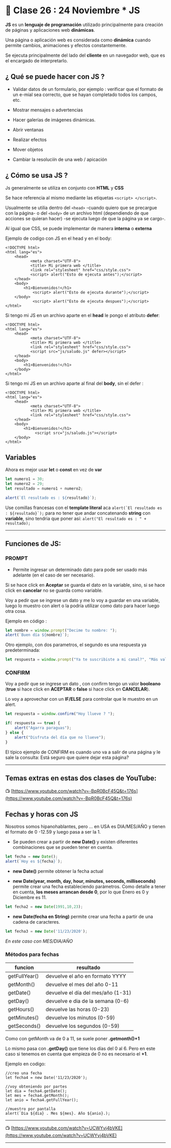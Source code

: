 # 📖 Clase 26 : 24 Noviembre * JS

**JS** es un **lenguaje de programación** utilizado principalmente para creación de páginas y aplicaciones web **dinámicas**.

Una página o aplicación web es considerada como **dinámica** cuando permite cambios, animaciones y efectos constantemente.

Se ejecuta principalmente del lado del **cliente** en un navegador web, que es el encargado de interpretarlo.


## ¿ Qué se puede hacer con JS ?


- Validar datos de un formulario, por ejemplo : verificar que el formato de un e-mial sea correcto, que se hayan completado todos los campos, etc.

- Mostrar mensajes o advertencias

- Hacer galerías de imágenes dinámicas.

- Abrir ventanas

- Realizar efectos

- Mover objetos

- Cambiar la resoluciín de una web / apicación


## ¿ Cómo se usa JS ?


Js generalmente se utiliza en conjunto con **HTML** y **CSS**

Se hace referencia al mismo mediante las etiquetas ```<script> </script>```.

Usualmente se utilia dentro del ```<head>``` -cuando quiero que se precargue con la página- o del ```<body>``` de un archivo html (dependiendo de que acciones se quieran hacer) -se ejecuta luego de que la página ya se cargo-.

Al igual que CSS, se puede implementar de manera **interna** o **externa**


Ejemplo de codigo con JS en el head y en el body:

```
<!DOCTYPE html>
<html lang="es">
	<head>
           <meta charset="UTF-8">
           <title> Mi primera web </title>
           <link rel="stylesheet" href="css/style.css">
           <script> alert("Esto de ejecuta antes");</script>
	</head>
	<body>
	    <h1>Bienvenidos!</h1>
            <script> alert("Esto de ejecuta durante");</script>
	</body>
            <script> alert("Esto de ejecuta despues");</script>
</html>
```


Si tengo mi JS en un archivo aparte en el **head** le pongo el atributo **defer**:

```
<!DOCTYPE html>
<html lang="es">
	<head>
           <meta charset="UTF-8">
           <title> Mi primera web </title>
           <link rel="stylesheet" href="css/style.css">
           <script src="js/saludo.js" defer></script>
	</head>
	<body>
	    <h1>Bienvenidos!</h1>
	</body>
</html>
```

Si tengo mi JS en un archivo aparte al final del  **body**, sin el defer :

```
<!DOCTYPE html>
<html lang="es">
	<head>
           <meta charset="UTF-8">
           <title> Mi primera web </title>
           <link rel="stylesheet" href="css/style.css">
	</head>
	<body>
	    <h1>Bienvenidos!</h1>
             <script src="js/saludo.js"></script>
	</body>
</html>
```


## Variables


Ahora es mejor usar **let** o **const** en vez de **var**

```Javascript
let numero1 = 30;
let numero2 = 29;
let resultado = numero1 + numero2;

alert(`El resultado es : ${resultado}`);
```

Use comillas francesas con el **template literal** aca ```alert(`El resultado es : ${resultado}`);``` para no tener que andar concatenando **string** con **variable**, sino tendria que poner así: ```alert("El resultado es : " + resultado);```

---

## Funciones de JS:

### PROMPT

- Permite ingresar un determinado dato para pode ser usado más adelante (en el caso de ser necesario).

Si se hace click en **Aceptar** se guarda el dato en la variable, sino, si se hace click en **cancelar** no se guarda como variable.

Voy a pedir que se ingrese un dato y me lo voy a guardar en una variable, luego lo muestro con alert o la podría utilizar como dato para hacer luego otra cosa.

Ejemplo en código :

```Javascript
let nombre = window.prompt("Decime tu nombre: ");
alert(`Buen día ${nombre}`);
```

Otro ejemplo, con dos parametros, el segundo es una respuesta ya predeterminada:

```Javascript
let respuesta = window.prompt("Ya te suscribiste a mi canal?", "Más vale que si");
```

### CONFIRM

Voy a pedir que se ingrese un dato , con confirm tengo un valor **booleano** (**true** si hace click en **ACEPTAR** o **false** si hace click en **CANCELAR**).

Lo voy a aprovechar con un **IF/ELSE** para controlar que le muestro en un alert.

```Javascript
let respuesta = window.confirm("Hoy llueve ? ");

if( respuesta == true) {
    alert("Agarra paraguas");
} else {
    alert("Disfruta del día que no llueve");
}
```


El típico ejemplo de CONFIRM es cuando uno va a salir de una página y le sale la consulta: Está seguro que quiere dejar esta página?

---


## Temas extras en estas dos clases de YouTube:

📺 [https://www.youtube.com/watch?v=-BpR0BcF45Q&t=176s](https://www.youtube.com/watch?v=-BpR0BcF45Q&t=176s)

## Fechas y horas con JS

Nosotros somos hipanohablantes, pero ... en USA es DIA/MES/AÑO y tienen el formato de 0 -12.59 y luego pasa a ser la 1.

- Se pueden crear a partir de **new Date()** y existen diferentes combinaciones que se pueden tener en cuenta.

```Javascript
let fecha = new Date();
alert(`Hoy es ${fecha}`);
```

- **new Date()** permite obtener la fecha actual

- **new Date(year, month, day, hour, minutes, seconds, milliseconds)** permite crear una fecha estableciendo parámetros. Como detalle a tener en cuenta, **los meses arrancan desde 0**, por lo que Enero es 0 y Diciembre es 11.

```Javascript
let fecha2 = new Date(1991,10,23);
```

- **new Date(fecha en String)** permite crear una fecha a partir de una cadena de caracteres.

```Javascript
let fecha3 = new Date('11/23/2020');
```
*En este caso con MES/DIA/AÑO*

### Métodos para fechas

| funcion | resultado |
| ------- | --------- |
| getFullYear() | devuelve el año en formato YYYY |
| getMonth() | devuelve el mes del año 0-11 |
| getDate() | devuelve el día del mes/año (1-31) |
| getDay() | devuelve e dia de la semana (0-6) |
| getHours() | devuelve las horas (0-23) |
| getMinutes() | devuelve los minutos (0-59) |
| getSeconds() | devuelve los segundos (0-59) |

Como con getMonth va de 0 a 11, se suele poner **.getmonth()+1**

Lo mismo pasa con **.getDay()** que tiene los días del 0 al 6. Pero en este caso si tenemos en cuenta que empieza de 0 no es necesario el **+1**.


Ejemplo en codigo:

```Jaascript
//creo una fecha
let fecha4 = new Date('11/23/2020');

//voy obteniendo por partes
let dia = fecha4.getDate();
let mes = fecha4.getMonth();
let anio = fecha4.getFullYear();

//muestro por pantalla
alert(`Dia ${dia} . Mes ${mes}. Año ${anio}.);
```

---



📺 [https://www.youtube.com/watch?v=UCWYvj4bVKE](https://www.youtube.com/watch?v=UCWYvj4bVKE)

---
